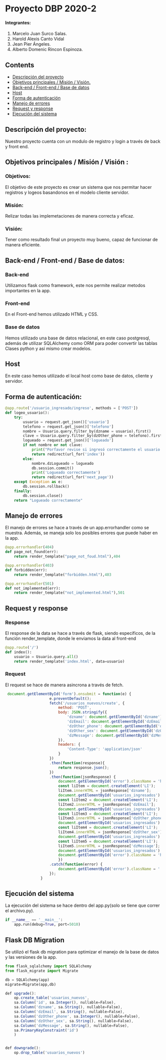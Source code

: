 # Proyecto DBP 2020-2 #
#### Integrantes:
1. Marcelo Juan Surco Salas.
2. Harold Alexis Canto Vidal
3. Jean Pier Ángeles.
4. Alberto Domenic Rincon Espinoza.

## Contents
+ [ Descripción del proyecto ](#Desc)
+ [ Objetivos principales / Misión / Visión. ](#opmv)
+ [ Back-end /  Front-end / Base de datos ](#bfb)
+ [ Host ](#host)
+ [ Forma de autenticación ](#aut)
+ [ Manejo de errores ](#me)
+ [ Request y response ](#rr)
+ [ Ejecución del sistema ](#ejec)

<a name="Desc"></a>
## Descripción del proyecto:
Nuestro proyecto cuenta con un modulo de registro y login a través de back y front end.

<a name="opmv"></a>
## Objetivos principales / Misión / Visión :
### Objetivos:
El objetivo de este proyecto es crear un sistema que nos permitar hacer registros y logeos basandonos en el modelo cliente servidor. 
### Misión:
Relizar todas las implemetaciones de manera correcta y eficaz.
### Visión:
Tener como resultado final un proyecto muy bueno, capaz de funcionar de manera eficiente.

<a name="bfb"></a>
## Back-end /  Front-end / Base de datos:
### Back-end
Utilizamos flask como framework, este nos permite realizar metodos importantes en la app.
### Front-end
En el Front-end hemos utilizado HTML y CSS.
### Base de datos
Hemos utilizado una base de datos relacional, en este caso postgresql, además de utilizar SQLAlchemy como ORM para poder convertir las tablas Clases python y así mismo crear modelos.
<a name="host"></a>
## Host
En este caso hemos  utilizado el local host como base de datos, cliente y servidor.
<a name="aut"></a>
## Forma de autenticación:
``` python
@app.route('/usuario_ingresado/ingreso', methods = ['POST'])
def logeo_usuario():
    try:
        usuario = request.get_json()['usuario']
        telefono = request.get_json()['telefono']
        nombre = Usuario.query.filter_by(dzname = usuario).first()
        clave = Usuario.query.filter_by(dzOther_phone = telefono).first()
        logueado = request.get_json()['logueado']
        if not nombre or not clave:
            print("Porfavor revise si ingresó correctamente el usuario o la contraseña")
            return redirect(url_for('index'))
        else:
            nombre.dzLogueado = logueado
            db.session.commit()
            print('Logueado correctamente')
            return redirect(url_for('next_page'))
    except Exception as e:
        db.session.rollback()
    finally:
        db.session.close()
    return "Logueado correctamente"

```

<a name="me"></a>
## Manejo de errores
El manejo de errores se hace a través de un app.errorhandler como se muestra. Además, se maneja solo los posibles errores que puede haber en la app.
``` python 
@app.errorhandler(404)
def page_not_found(err):
    return render_template("page_not_foud.html"),404

@app.errorhandler(403)
def forbidden(err):
    return render_template("forbidden.html"),403

@app.errorhandler(501)
def not_implemented(err):
    return render_template("not_implemented.html"),501
```
<a name="rr"></a>
## Request y response
### Response
El response de la data se hace a través de flask, siendo especificos, de la función render_template, donde le enviamos la data al front-end
``` python
@app.route('/')
def index():
    usuario = Usuario.query.all()
    return render_template('index.html', data=usuario)
```
### Request
El request se hace de manera asincrona a través de fetch.
``` js
 document.getElementById('form').onsubmit = function(e) {
                    e.preventDefault();
                    fetch('/usuarios_nuevos/create', {
                        method: 'POST',
                        body: JSON.stringify({
                            'dzname': document.getElementById('dzname').value,
                            'dzEmail': document.getElementById('dzEmail').value,
                            'dzOther_phone': document.getElementById('dzOther_phone').value,
                            'dzOther_sex': document.getElementById('dzOther_sex').value,
                            'dzMessage': document.getElementById('dzMessage').value
                        }),
                        headers: {
                            'Content-Type': 'application/json'
                        }
                    })
                    .then(function(response){
                        return response.json();
                    })
                    .then(function(jsonResponse) {
                        document.getElementById('error').className = 'hidden';
                        const liItem = document.createElement('LI');
                        liItem.innerHTML = jsonResponse['dzname'];
                        document.getElementById('usuarios_ingresados').appendChild(liItem);
                        const liItem2 = document.createElement('LI');
                        liItem2.innerHTML = jsonResponse['dzEmail'];
                        document.getElementById('usuarios_ingresados').appendChild(liItem2);
                        const liItem3 = document.createElement('LI');
                        liItem3.innerHTML = jsonResponse['dzOther_phone'];
                        document.getElementById('usuarios_ingresados').appendChild(liItem3);
                        const liItem4 = document.createElement('LI');
                        liItem4.innerHTML = jsonResponse['dzOther_sex'];
                        document.getElementById('usuarios_ingresados').appendChild(liItem4);
                        const liItem5 = document.createElement('LI');
                        liItem5.innerHTML = jsonResponse['dzMessage'];
                        document.getElementById('usuarios_ingresados').appendChild(liItem5);
                        document.getElementById('error').className = 'hidden';
                        })
                    .catch(function(error) {
                        document.getElementById('error').className = '';
                    });
                }
```
<a name="ejec"></a>
## Ejecución del sistema
La ejecución del sistema se hace dentro del app.py(solo se tiene que correr el archivo.py).
``` python
if __name__ == '__main__':
    app.run(debug=True, port=5010)
```
## Flask DB Migration
Se utilizó el flask db migration para optimizar el manejo de la base de datos y las versiones de la app. 
``` python
from flask_sqlalchemy import SQLAlchemy
from flask_migrate import Migrate

db = SQLAlchemy(app)
migrate=Migrate(app,db)
```
``` js
def upgrade():
    op.create_table('usuarios_nuevos',
    sa.Column('id', sa.Integer(), nullable=False),
    sa.Column('dzname', sa.String(), nullable=False),
    sa.Column('dzEmail', sa.String(), nullable=False),
    sa.Column('dzOther_phone', sa.Integer(), nullable=False),
    sa.Column('dzOther_sex', sa.String(), nullable=False),
    sa.Column('dzMessage', sa.String(), nullable=False),
    sa.PrimaryKeyConstraint('id')
    )


def downgrade():
    op.drop_table('usuarios_nuevos')
``` 



